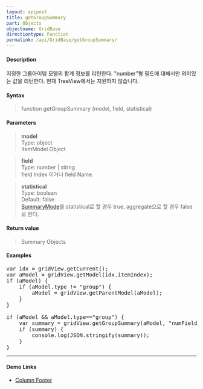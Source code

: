 ```yaml
---
layout: apipost
title: getGroupSummary
part: Objects
objectname: GridBase
directiontype: Function
permalink: /api/GridBase/getGroupSummary/
---
```



#### Description

 지정한 그룹아이템 모델의 합계 정보를 리턴한다. "number"형 필드에 대해서만 의미있는 값을 리턴한다. 현재 TreeView에서는 지원하지 않습니다.  

#### Syntax

> function getGroupSummary (model, field, statistical)  

#### Parameters

> **model**  
> Type: object  
> ItemModel Object  

> **field**  
> Type: number \| stirng  
> field Index 이거나 field Name.  

> **statistical**  
> Type: boolean  
> Default: false  
> [SummaryMode](/api/types/SummaryMode/)를 statistical로 할 경우 true, aggregate으로 할 경우 false로 한다.  


#### Return value

> Summary Objects  

#### Examples 

<pre class="prettyprint">
var idx = gridView.getCurrent();
var aModel = gridView.getModel(idx.itemIndex);
if (aModel) {
    if (aModel.type != "group") {
        aModel = gridView.getParentModel(aModel);
    }
}

if (aModel && aModel.type=="group") {
    var summary = gridView.getGroupSummary(aModel, "numField");
    if (summary) {
        console.log(JSON.stringify(summary));
    }
}
</pre>

---

#### Demo Links

* [Column Footer](http://demo.realgrid.com/Demo/ColumnFooter)
